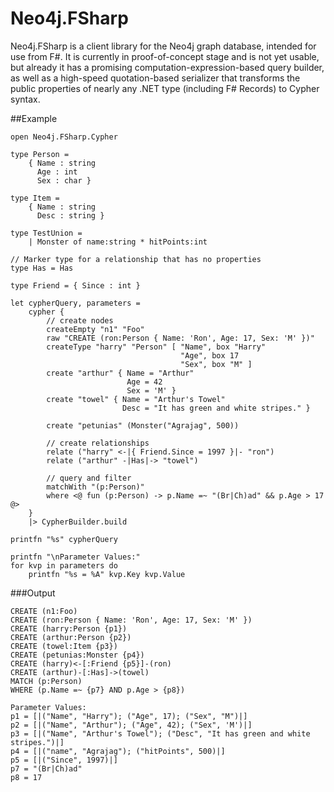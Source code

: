 # Neo4j.FSharp

Neo4j.FSharp is a client library for the Neo4j graph database, intended for use from F#.
It is currently in proof-of-concept stage and is not yet usable, but already it has
a promising computation-expression-based query builder, as well as a high-speed 
quotation-based serializer that transforms the public properties of nearly
any .NET type (including F# Records) to Cypher syntax.

##Example

    open Neo4j.FSharp.Cypher

    type Person =
        { Name : string
          Age : int
          Sex : char }

    type Item =
        { Name : string
          Desc : string }

    type TestUnion =
        | Monster of name:string * hitPoints:int

    // Marker type for a relationship that has no properties
    type Has = Has

    type Friend = { Since : int }

    let cypherQuery, parameters =
        cypher {
            // create nodes
            createEmpty "n1" "Foo"
            raw "CREATE (ron:Person { Name: 'Ron', Age: 17, Sex: 'M' })"
            createType "harry" "Person" [ "Name", box "Harry"
                                          "Age", box 17
                                          "Sex", box "M" ]
            create "arthur" { Name = "Arthur"
                              Age = 42
                              Sex = 'M' }
            create "towel" { Name = "Arthur's Towel"
                             Desc = "It has green and white stripes." }

            create "petunias" (Monster("Agrajag", 500))

            // create relationships
            relate ("harry" <-|{ Friend.Since = 1997 }|- "ron")
            relate ("arthur" -|Has|-> "towel")

            // query and filter
            matchWith "(p:Person)"
            where <@ fun (p:Person) -> p.Name =~ "(Br|Ch)ad" && p.Age > 17 @>
        }
        |> CypherBuilder.build

    printfn "%s" cypherQuery

    printfn "\nParameter Values:"
    for kvp in parameters do
        printfn "%s = %A" kvp.Key kvp.Value

###Output

    CREATE (n1:Foo)
    CREATE (ron:Person { Name: 'Ron', Age: 17, Sex: 'M' })
    CREATE (harry:Person {p1})
    CREATE (arthur:Person {p2})
    CREATE (towel:Item {p3})
    CREATE (petunias:Monster {p4})
    CREATE (harry)<-[:Friend {p5}]-(ron)
    CREATE (arthur)-[:Has]->(towel)
    MATCH (p:Person)
    WHERE (p.Name =~ {p7} AND p.Age > {p8})

    Parameter Values:
    p1 = [|("Name", "Harry"); ("Age", 17); ("Sex", "M")|]
    p2 = [|("Name", "Arthur"); ("Age", 42); ("Sex", 'M')|]
    p3 = [|("Name", "Arthur's Towel"); ("Desc", "It has green and white stripes.")|]
    p4 = [|("name", "Agrajag"); ("hitPoints", 500)|]
    p5 = [|("Since", 1997)|]
    p7 = "(Br|Ch)ad"
    p8 = 17

